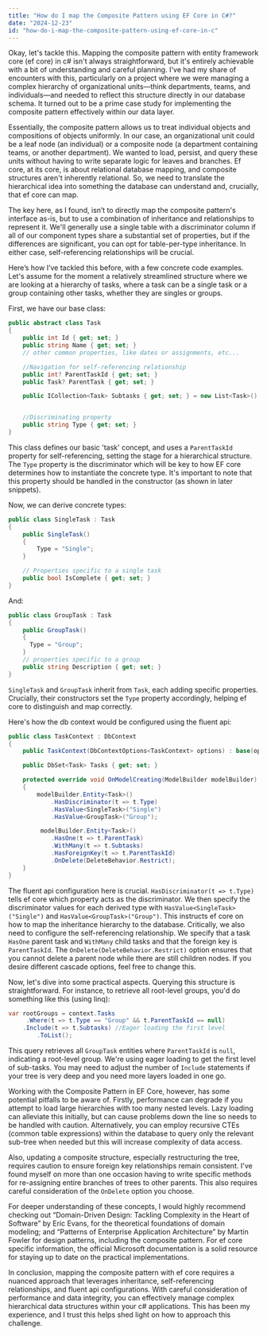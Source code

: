 ```yaml
---
title: "How do I map the Composite Pattern using EF Core in C#?"
date: "2024-12-23"
id: "how-do-i-map-the-composite-pattern-using-ef-core-in-c"
---
```


Okay, let's tackle this. Mapping the composite pattern with entity framework core (ef core) in c# isn't always straightforward, but it's entirely achievable with a bit of understanding and careful planning. I've had my share of encounters with this, particularly on a project where we were managing a complex hierarchy of organizational units—think departments, teams, and individuals—and needed to reflect this structure directly in our database schema. It turned out to be a prime case study for implementing the composite pattern effectively within our data layer.

Essentially, the composite pattern allows us to treat individual objects and compositions of objects uniformly. In our case, an organizational unit could be a leaf node (an individual) or a composite node (a department containing teams, or another department). We wanted to load, persist, and query these units without having to write separate logic for leaves and branches. Ef core, at its core, is about relational database mapping, and composite structures aren't inherently relational. So, we need to translate the hierarchical idea into something the database can understand and, crucially, that ef core can map.

The key here, as I found, isn’t to directly map the composite pattern's interface as-is, but to use a combination of inheritance and relationships to represent it. We'll generally use a single table with a discriminator column if all of our component types share a substantial set of properties, but if the differences are significant, you can opt for table-per-type inheritance. In either case, self-referencing relationships will be crucial.

Here’s how I’ve tackled this before, with a few concrete code examples. Let's assume for the moment a relatively streamlined structure where we are looking at a hierarchy of tasks, where a task can be a single task or a group containing other tasks, whether they are singles or groups.

First, we have our base class:

```csharp
public abstract class Task
{
    public int Id { get; set; }
    public string Name { get; set; }
    // other common properties, like dates or assignments, etc...

    //Navigation for self-referencing relationship
    public int? ParentTaskId { get; set; }
    public Task? ParentTask { get; set; }

    public ICollection<Task> Subtasks { get; set; } = new List<Task>();


    //Discriminating property
    public string Type { get; set; }
}
```

This class defines our basic 'task' concept, and uses a `ParentTaskId` property for self-referencing, setting the stage for a hierarchical structure. The `Type` property is the discriminator which will be key to how EF core determines how to instantiate the concrete type. It's important to note that this property should be handled in the constructor (as shown in later snippets).

Now, we can derive concrete types:

```csharp
public class SingleTask : Task
{
    public SingleTask()
    {
        Type = "Single";
    }

    // Properties specific to a single task
    public bool IsComplete { get; set; }
}
```

And:

```csharp
public class GroupTask : Task
{
    public GroupTask()
    {
      Type = "Group";
    }
    // properties specific to a group
    public string Description { get; set; }
}

```

`SingleTask` and `GroupTask` inherit from `Task`, each adding specific properties. Crucially, their constructors set the `Type` property accordingly, helping ef core to distinguish and map correctly.

Here's how the db context would be configured using the fluent api:

```csharp
public class TaskContext : DbContext
{
    public TaskContext(DbContextOptions<TaskContext> options) : base(options) { }

    public DbSet<Task> Tasks { get; set; }

    protected override void OnModelCreating(ModelBuilder modelBuilder)
    {
        modelBuilder.Entity<Task>()
            .HasDiscriminator(t => t.Type)
            .HasValue<SingleTask>("Single")
            .HasValue<GroupTask>("Group");

         modelBuilder.Entity<Task>()
            .HasOne(t => t.ParentTask)
            .WithMany(t => t.Subtasks)
            .HasForeignKey(t => t.ParentTaskId)
            .OnDelete(DeleteBehavior.Restrict);
    }
}
```

The fluent api configuration here is crucial. `HasDiscriminator(t => t.Type)` tells ef core which property acts as the discriminator. We then specify the discriminator values for each derived type with `HasValue<SingleTask>("Single")` and `HasValue<GroupTask>("Group")`. This instructs ef core on how to map the inheritance hierarchy to the database. Critically, we also need to configure the self-referencing relationship. We specify that a task `HasOne` parent task and `WithMany` child tasks and that the foreign key is `ParentTaskId`. The `OnDelete(DeleteBehavior.Restrict)` option ensures that you cannot delete a parent node while there are still children nodes. If you desire different cascade options, feel free to change this.

Now, let's dive into some practical aspects. Querying this structure is straightforward. For instance, to retrieve all root-level groups, you'd do something like this (using linq):

```csharp
var rootGroups = context.Tasks
     .Where(t => t.Type == "Group" && t.ParentTaskId == null)
    .Include(t => t.Subtasks) //Eager loading the first level
        .ToList();
```

This query retrieves all `GroupTask` entities where `ParentTaskId` is `null`, indicating a root-level group. We're using eager loading to get the first level of sub-tasks. You may need to adjust the number of `Include` statements if your tree is very deep and you need more layers loaded in one go.

Working with the Composite Pattern in EF Core, however, has some potential pitfalls to be aware of. Firstly, performance can degrade if you attempt to load large hierarchies with too many nested levels. Lazy loading can alleviate this initially, but can cause problems down the line so needs to be handled with caution. Alternatively, you can employ recursive CTEs (common table expressions) within the database to query only the relevant sub-tree when needed but this will increase complexity of data access.

Also, updating a composite structure, especially restructuring the tree, requires caution to ensure foreign key relationships remain consistent. I've found myself on more than one occasion having to write specific methods for re-assigning entire branches of trees to other parents. This also requires careful consideration of the `OnDelete` option you choose.

For deeper understanding of these concepts, I would highly recommend checking out “Domain-Driven Design: Tackling Complexity in the Heart of Software” by Eric Evans, for the theoretical foundations of domain modeling; and “Patterns of Enterprise Application Architecture” by Martin Fowler for design patterns, including the composite pattern. For ef core specific information, the official Microsoft documentation is a solid resource for staying up to date on the practical implementations.

In conclusion, mapping the composite pattern with ef core requires a nuanced approach that leverages inheritance, self-referencing relationships, and fluent api configurations. With careful consideration of performance and data integrity, you can effectively manage complex hierarchical data structures within your c# applications. This has been my experience, and I trust this helps shed light on how to approach this challenge.
